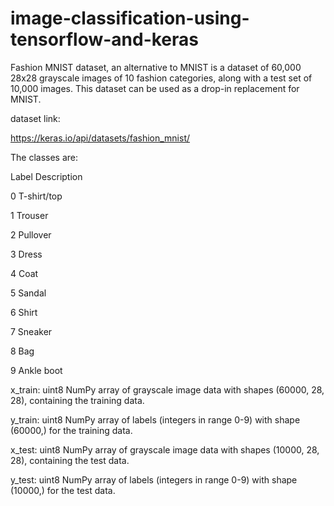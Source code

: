 # image-classification-using-tensorflow-and-keras

Fashion MNIST dataset, an alternative to MNIST is a dataset of 60,000 28x28 grayscale images of 10 fashion categories, along with a test set of 10,000 images. This dataset can be used as a drop-in replacement for MNIST.

dataset link: 

https://keras.io/api/datasets/fashion_mnist/

The classes are:


Label	Description

0	T-shirt/top

1	Trouser

2	Pullover

3	Dress

4	Coat

5	Sandal

6	Shirt

7	Sneaker

8	Bag

9	Ankle boot


x_train: uint8 NumPy array of grayscale image data with shapes (60000, 28, 28), containing the training data.

y_train: uint8 NumPy array of labels (integers in range 0-9) with shape (60000,) for the training data.

x_test: uint8 NumPy array of grayscale image data with shapes (10000, 28, 28), containing the test data.

y_test: uint8 NumPy array of labels (integers in range 0-9) with shape (10000,) for the test data.

